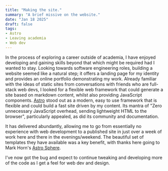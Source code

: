 ```yaml
---
title: "Making the site."
summary: "A brief missive on the website."
date: "Jan 18 2025"
draft: false
tags:
- Astro
- Leaving academia
- Web dev
---
```


In the process of exploring a career outside of academia, I have enjoyed developing and gaining skills beyond that which might be required had I wanted to stay.
Looking towards software engineering roles, building a website seemed like a natural step; it offers a landing page for my identity and provides an online portfolio demonstrating my work. Already familiar with the ideas of static sites from conversations with friends who are full-stack web devs, I looked for a flexible web framework that could generate a site based on markdown content, whilst also providing  JavaScript components. [Astro](https://astro.build/) stood out as a modern, easy to use framework that is flexible and could build a fast site driven by my content. Its mantra of "Zero unnecessary JavaScript overhead, sending lightweight HTML to the browser", particularly appealed, as did its community and documentation.

It has delivered abundantly, allowing me to go from essentially no experience with web development to a published site in just over a week of work here and there in the evenings/weekend. The beautiful set of templates they have available was a key benefit, with thanks here going to Mark Horn's [Astro Sphere](https://github.com/markhorn-dev/astro-sphere). 

I've now got the bug and expect to continue tweaking and developing more of the code as I get a feel for web dev and design.